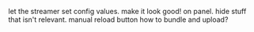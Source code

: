 let the streamer set config values.
make it look good! on panel.
hide stuff that isn't relevant.
manual reload button
how to bundle and upload?
